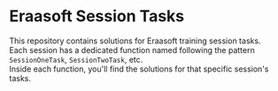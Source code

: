 # Eraasoft Session Tasks

This repository contains solutions for Eraasoft training session tasks.  
Each session has a dedicated function named following the pattern `SessionOneTask`, `SessionTwoTask`, etc.  
Inside each function, you'll find the solutions for that specific session's tasks.
